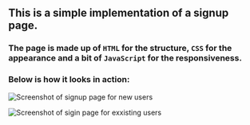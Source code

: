 ## This is a simple implementation of a signup page.
### The page is made up of `HTML` for the structure, `CSS` for the appearance and a bit of `JavaScript` for the responsiveness.
### Below is how it looks in action:
![Screenshot of signup page for new users](/assets/images/Signup.png)

![Screenshot of sigin page for exxisting users](/assets/images/Signin.png)
